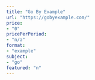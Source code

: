 ```yaml
---
title: "Go By Example"
url: "https://gobyexample.com/"
price: 
- "0"
pricePerPeriod: 
- "n/a"
format: 
- "example"
subject: 
- "go"
featured: "n"
---
```

